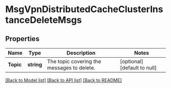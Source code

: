 # MsgVpnDistributedCacheClusterInstanceDeleteMsgs

## Properties
Name | Type | Description | Notes
------------ | ------------- | ------------- | -------------
**Topic** | **string** | The topic covering the messages to delete. | [optional] [default to null]

[[Back to Model list]](../README.md#documentation-for-models) [[Back to API list]](../README.md#documentation-for-api-endpoints) [[Back to README]](../README.md)

